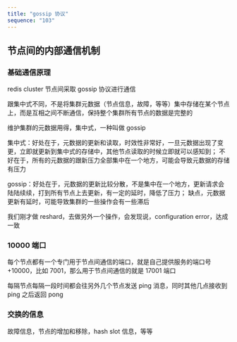 ```yaml
---
title: "gossip 协议"
sequence: "103"
---
```


## 节点间的内部通信机制

### 基础通信原理

redis cluster 节点间采取 gossip 协议进行通信

跟集中式不同，不是将集群元数据（节点信息，故障，等等）集中存储在某个节点上，而是互相之间不断通信，保持整个集群所有节点的数据是完整的

维护集群的元数据用得，集中式，一种叫做 gossip

集中式：好处在于，元数据的更新和读取，时效性非常好，一旦元数据出现了变更，立即就更新到集中式的存储中，其他节点读取的时候立即就可以感知到； 
不好在于，所有的元数据的跟新压力全部集中在一个地方，可能会导致元数据的存储有压力

gossip：好处在于，元数据的更新比较分散，不是集中在一个地方，更新请求会陆陆续续，打到所有节点上去更新，有一定的延时，降低了压力；
缺点，元数据更新有延时，可能导致集群的一些操作会有一些滞后

我们刚才做 reshard，去做另外一个操作，会发现说，configuration error，达成一致

### 10000 端口

每个节点都有一个专门用于节点间通信的端口，就是自己提供服务的端口号 +10000，比如 7001，那么用于节点间通信的就是 17001 端口

每隔节点每隔一段时间都会往另外几个节点发送 ping 消息，同时其他几点接收到 ping 之后返回 pong

### 交换的信息

故障信息，节点的增加和移除，hash slot 信息，等等
